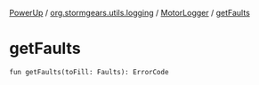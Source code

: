[PowerUp](../../index.md) / [org.stormgears.utils.logging](../index.md) / [MotorLogger](index.md) / [getFaults](./get-faults.md)

# getFaults

`fun getFaults(toFill: Faults): ErrorCode`